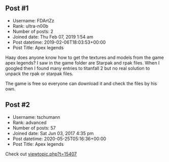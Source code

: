 ## Post #1
- Username: FDArtZz
- Rank: ultra-n00b
- Number of posts: 2
- Joined date: Thu Feb 07, 2019 1:54 am
- Post datetime: 2019-02-06T18:03:53+00:00
- Post Title: Apex legends

Haay does anyone know how to get the textures and models from the game apex legends? I saw in the game folder are Starpak and rpak files. 
When I googled then I found many entries to titanfall 2 but no real solution to unpack the rpak or starpak files.  

The game is free so everyone can download it and check the files by his own.
## Post #2
- Username: tschumann
- Rank: advanced
- Number of posts: 57
- Joined date: Sat Jun 03, 2017 4:35 pm
- Post datetime: 2020-05-25T05:16:36+00:00
- Post Title: Apex legends

Check out [viewtopic.php?t=15407](https://forum.xentax.com/viewtopic.php?t=15407)
